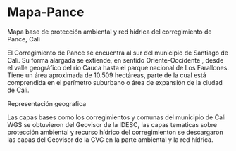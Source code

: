 # Mapa-Pance
Mapa base de protección ambiental y red hídrica del corregimiento de Pance, Cali

El Corregimiento de Pance se encuentra al sur del municipio de Santiago de Cali. Su forma alargada se extiende, en sentido Oriente-Occidente , desde el valle geográfico del río Cauca hasta el parque nacional de Los Farallones. Tiene un área aproximada de 10.509 hectáreas, parte de la cual está comprendida en el perímetro suburbano o área de expansión de la ciudad de Cali.

Representación geografica

Las capas bases como los corregimientos y comunas del municipio de Cali WGS se obtuvieron del Geovisor de la IDESC, las capas tematicas sobre protección ambiental y recurso hídrico del corregimienton se descargaron las capas del Geovisor de la CVC en la parte ambiental y la red hídrica.


